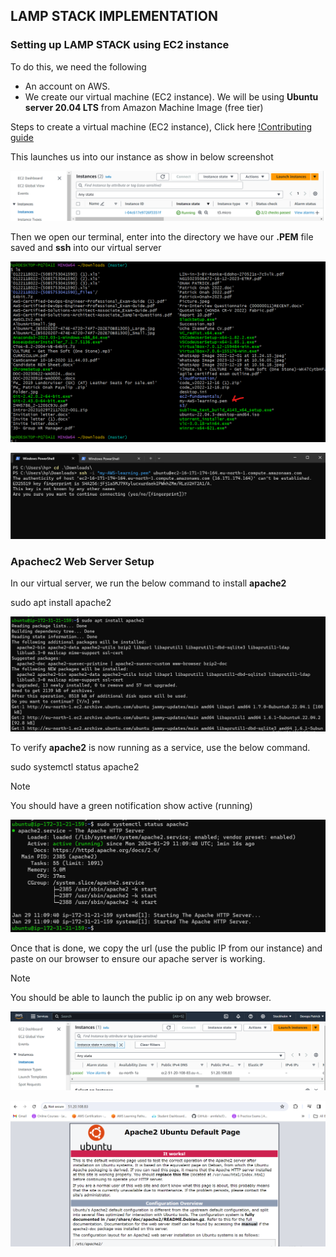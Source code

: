 ## LAMP STACK IMPLEMENTATION ##
### Setting up LAMP STACK using EC2 instance ###
To do this, we need the following 
- An account on AWS.
- We create our virtual machine (EC2 instance). We will be using **Ubuntu server 20.04 LTS** from Amazon Machine Image (free tier)

Steps to create a virtual machine (EC2 instance), Click here [!Contributing guide](Creating_Server_on_AWS.md)

This launches us into our instance as show in below screenshot

![instance reference](Images/EC2_instance.png)

Then we open our terminal, enter into the directory we have our **.PEM** file saved and **ssh** into our virtual server

![Reference screenshot for location of pem file and ssh into server](Images/PEM_key.png)

![Reference screenshot for ssh into virtual server](Images/ssh_EC2_instance.png)

### Apachec2 Web Server Setup ###

In our virtual server, we run the below command to install **apache2** 

sudo apt install apache2

![Reference to install apache2](Images/apache2.png)

To verify **apache2** is now running as a service, use the below command. 

sudo  systemctl status apache2
>[!Note]
>You should have a green notification show active (running)

![Below screenshot as reference](Images/apache2_install.png)

Once that is done, we copy the url (use the public IP from our instance) and paste on our browser to ensure our apache server is working. 
>[!Note]
>You should be able to launch the public ip on any web browser.

![Reference to get public IP for instance](Images/apache_ec2.png)

![Reference of apache2 http reachable](Images/apache_html.png)
